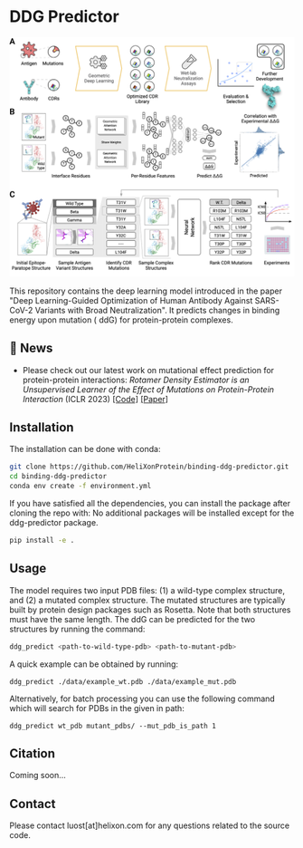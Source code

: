 # DDG Predictor

![overview](./data/overview.png)

This repository contains the deep learning model introduced in the paper "Deep Learning-Guided Optimization of Human
Antibody Against SARS-CoV-2 Variants with Broad Neutralization". It predicts changes in binding energy upon mutation (
ddG) for protein-protein complexes.

## 📢 News

- Please check out our latest work on mutational effect prediction for protein-protein interactions: *Rotamer Density Estimator is an Unsupervised Learner of the Effect of Mutations on Protein-Protein Interaction* (ICLR 2023) [[Code]](https://github.com/luost26/RDE-PPI) [[Paper]](https://www.biorxiv.org/content/10.1101/2023.02.28.530137)

## Installation

The installation can be done with conda:

```bash
git clone https://github.com/HeliXonProtein/binding-ddg-predictor.git
cd binding-ddg-predictor
conda env create -f environment.yml
```

If you have satisfied all the dependencies, you can install the package after cloning the repo with:
No additional packages will be installed except for the ddg-predictor package.

```bash
pip install -e .
````

## Usage

The model requires two input PDB files: (1) a wild-type complex structure, and (2) a mutated complex structure. The
mutated structures are typically built by protein design packages such as Rosetta. Note that both structures must have
the same length. The ddG can be predicted for the two structures by running the command:

```bash
ddg_predict <path-to-wild-type-pdb> <path-to-mutant-pdb>
```

A quick example can be obtained by running:

```
ddg_predict ./data/example_wt.pdb ./data/example_mut.pdb
```

Alternatively, for batch processing you can use the following command which will search for PDBs in the given in path:

```
ddg_predict wt_pdb mutant_pdbs/ --mut_pdb_is_path 1
```

## Citation

Coming soon...

## Contact

Please contact luost[at]helixon.com for any questions related to the source code.
